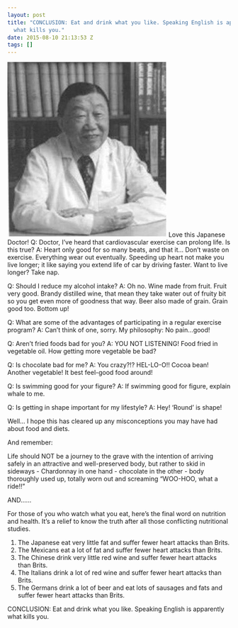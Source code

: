 ```yaml
---
layout: post
title: "CONCLUSION: Eat and drink what you like. Speaking English is apparently
  what kills you."
date: 2015-08-10 21:13:53 Z
tags: []
---
```

![](/media/2015/08/126367076999.jpg)
Love this Japanese Doctor! Q: Doctor, I’ve heard that cardiovascular exercise can prolong life. Is this true? A: Heart only good for so many beats, and that it… Don’t waste on exercise. Everything wear out eventually. Speeding up heart not make you live longer; it like saying you extend life of car by driving faster. Want to live longer? Take nap.

Q: Should I reduce my alcohol intake? A: Oh no. Wine made from fruit. Fruit very good. Brandy distilled wine, that mean they take water out of fruity bit so you get even more of goodness that way. Beer also made of grain. Grain good too. Bottom up!

Q: What are some of the advantages of participating in a regular exercise program? A: Can’t think of one, sorry. My philosophy: No pain…good!

Q: Aren’t fried foods bad for you? A: YOU NOT LISTENING! Food fried in vegetable oil. How getting more vegetable be bad?

Q: Is chocolate bad for me? A: You crazy?!? HEL-LO-O!! Cocoa bean! Another vegetable! It best feel-good food around!

Q: Is swimming good for your figure? A: If swimming good for figure, explain whale to me.

Q: Is getting in shape important for my lifestyle? A: Hey! ‘Round’ is shape!

Well… I hope this has cleared up any misconceptions you may have had about food and diets.

And remember:

Life should NOT be a journey to the grave with the intention of arriving safely in an attractive and well-preserved body, but rather to skid in sideways - Chardonnay in one hand - chocolate in the other - body thoroughly used up, totally worn out and screaming “WOO-HOO, what a ride!!”

AND……

For those of you who watch what you eat, here’s the final word on nutrition and health. It’s a relief to know the truth after all those conflicting nutritional studies.

1.  The Japanese eat very little fat and suffer fewer heart attacks than Brits.
2.  The Mexicans eat a lot of fat and suffer fewer heart attacks than Brits.
3.  The Chinese drink very little red wine and suffer fewer heart attacks than Brits.
4.  The Italians drink a lot of red wine and suffer fewer heart attacks than Brits.
5.  The Germans drink a lot of beer and eat lots of sausages and fats and suffer fewer heart attacks than Brits.

CONCLUSION: Eat and drink what you like. Speaking English is apparently what kills you.
